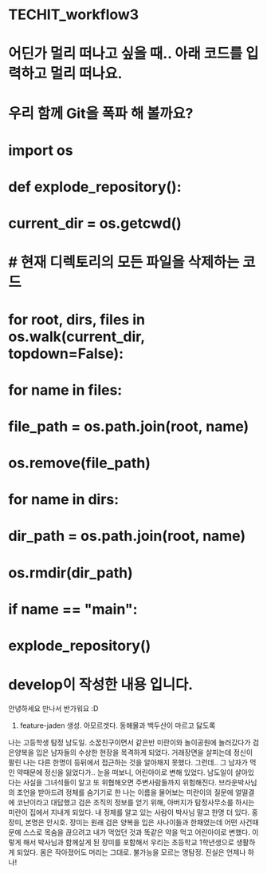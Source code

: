 # TECHIT_workflow3

# 어딘가 멀리 떠나고 싶을 때.. 아래 코드를 입력하고 멀리 떠나요.
# 우리 함께 Git을 폭파 해 볼까요?
# 
# import os
# 
# def explode_repository():
#     current_dir = os.getcwd()
#     # 현재 디렉토리의 모든 파일을 삭제하는 코드
#     for root, dirs, files in os.walk(current_dir, topdown=False):
#         for name in files:
#             file_path = os.path.join(root, name)
#             os.remove(file_path)
#         for name in dirs:
#             dir_path = os.path.join(root, name)
#             os.rmdir(dir_path)
# 
# if __name__ == "__main__":
#     explode_repository()

# develop이 작성한 내용 입니다.
안녕하세요
만나서 반가워요 :D

1. feature-jaden 생성. 아모르겟다.
동해물과 백두산이 마르고 닳도록

나는 고등학생 탐정 남도일.
소꿉친구이면서 같은반 미란이와 놀이공원에 놀러갔다가 검은양복을 입은 남자들의 수상한 현장을 목격하게 되었다.
거래장면을 살피는데 정신이 팔린 나는
다른 한명이 등뒤에서 접근하는 것을 알아채지 못했다.
그런데.. 그 남자가 먹인 약때문에 정신을 잃었다가..
눈을 떠보니,
어린아이로 변해 있었다.
남도일이 살아있다는 사실을 그녀석들이 알고 또 위협해오면 주변사람들까지 위험해진다.
브라운박사님의 조언을 받아드려 정체를 숨기기로 한 나는
이름을 물어보는 미란이의 질문에 얼떨결에 코난이라고 대답했고
검은 조직의 정보를 얻기 위해, 아버지가 탐정사무소를 하시는 미란이 집에서 지내게 되었다.
내 정체를 알고 있는 사람이 박사님 말고 한명 더 있다.
홍장미, 본명은 안시호.
장미는 원래 검은 양복을 입은 사나이들과 한패였는데 어떤 사건때문에 스스로 목숨을 끊으려고 내가 먹었던 것과 똑같은 약을 먹고 어린아이로 변했다.
이렇게 해서 박사님과 함께살게 된 장미를 포함해서 우리는 초등학교 1학년생으로 생활하게 되었다.
몸은 작아졌어도 머리는 그대로.
불가능을 모르는 명탐정.
진실은 언제나 하나!
